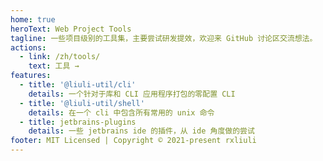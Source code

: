 ```yaml
---
home: true
heroText: Web Project Tools
tagline: 一些项目级别的工具集，主要尝试研发提效，欢迎来 GitHub 讨论区交流想法。
actions:
  - link: /zh/tools/
    text: 工具 →
features:
  - title: '@liuli-util/cli'
    details: 一个针对于库和 CLI 应用程序打包的零配置 CLI
  - title: '@liuli-util/shell'
    details: 在一个 cli 中包含所有常用的 unix 命令
  - title: jetbrains-plugins
    details: 一些 jetbrains ide 的插件，从 ide 角度做的尝试
footer: MIT Licensed | Copyright © 2021-present rxliuli
---
```

